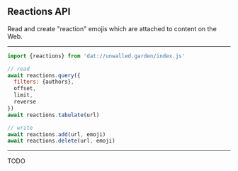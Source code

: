 ## Reactions API

Read and create "reaction" emojis which are attached to content on the Web.

---

```js
import {reactions} from 'dat://unwalled.garden/index.js'

// read
await reactions.query({
  filters: {authors},
  offset,
  limit,
  reverse
})
await reactions.tabulate(url)

// write
await reactions.add(url, emoji)
await reactions.delete(url, emoji)
```

---

TODO
